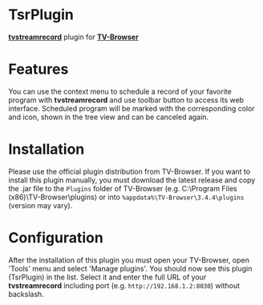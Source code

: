 # TsrPlugin

[**tvstreamrecord**](https://pavion.github.io/tvstreamrecord/) plugin for [**TV-Browser**](http://www.tvbrowser.org/)

# Features

You can use the context menu to schedule a record of your favorite program with **tvstreamrecord** and use toolbar button to access its web interface. Scheduled program will be marked with the corresponding color and icon, shown in the tree view and can be canceled again.

# Installation

Please use the official plugin distribution from TV-Browser. If you want to install this plugin manually, you must download the latest release and copy the .jar file to the `Plugins` folder of TV-Browser (e.g. C:\Program Files (x86)\TV-Browser\plugins) or into `%appdata%\TV-Browser\3.4.4\plugins` (version may vary).

# Configuration

After the installation of this plugin you must open your TV-Browser, open 'Tools' menu and select 'Manage plugins'. You should now see this plugin (TsrPlugin) in the list. Select it and enter the full URL of your **tvstreamrecord** including port (e.g. `http://192.168.1.2:8030`) without backslash.
